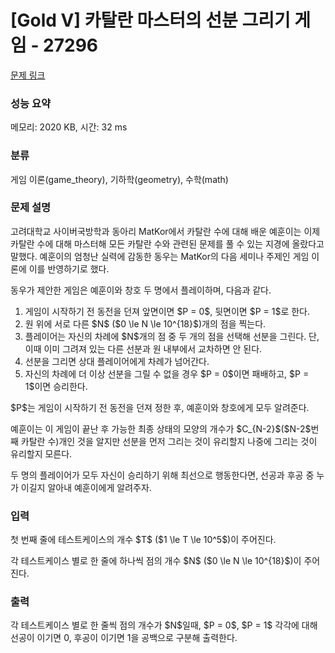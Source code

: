 # [Gold V] 카탈란 마스터의 선분 그리기 게임 - 27296 

[문제 링크](https://www.acmicpc.net/problem/27296) 

### 성능 요약

메모리: 2020 KB, 시간: 32 ms

### 분류

게임 이론(game_theory), 기하학(geometry), 수학(math)

### 문제 설명

<p>고려대학교 사이버국방학과 동아리 MatKor에서 카탈란 수에 대해 배운 예훈이는 이제 카탈란 수에 대해 마스터해 모든 카탈란 수와 관련된 문제를 풀 수 있는 지경에 올랐다고 말했다. 예훈이의 엄청난 실력에 감동한 동우는 MatKor의 다음 세미나 주제인 게임 이론에 이를 반영하기로 했다.</p>

<p>동우가 제안한 게임은 예훈이와 창호 두 명에서 플레이하며, 다음과 같다.</p>

<ol>
	<li>게임이 시작하기 전 동전을 던져 앞면이면 $P = 0$, 뒷면이면 $P = 1$로 한다.</li>
	<li>원 위에 서로 다른 $N$ ($0 \le N \le 10^{18}$)개의 점을 찍는다.</li>
	<li>플레이어는 자신의 차례에 $N$개의 점 중 두 개의 점을 선택해 선분을 그린다. 단, 이때 이미 그려져 있는 다른 선분과 원 내부에서 교차하면 안 된다.</li>
	<li>선분을 그리면 상대 플레이어에게 차례가 넘어간다.</li>
	<li>자신의 차례에 더 이상 선분을 그릴 수 없을 경우 $P = 0$이면 패배하고, $P = 1$이면 승리한다.</li>
</ol>

<p>$P$는 게임이 시작하기 전 동전을 던져 정한 후, 예훈이와 창호에게 모두 알려준다.</p>

<p>예훈이는 이 게임이 끝난 후 가능한 최종 상태의 모양의 개수가 $C_{N-2}$($N-2$번째 카탈란 수)개인 것을 알지만 선분을 먼저 그리는 것이 유리할지 나중에 그리는 것이 유리할지 모른다.</p>

<p>두 명의 플레이어가 모두 자신이 승리하기 위해 최선으로 행동한다면, 선공과 후공 중 누가 이길지 알아내 예훈이에게 알려주자.</p>

### 입력 

 <p>첫 번째 줄에 테스트케이스의 개수 $T$ ($1 \le T \le 10^5$)이 주어진다.</p>

<p>각 테스트케이스 별로 한 줄에 하나씩 점의 개수 $N$ ($0 \le N \le 10^{18}$)이 주어진다.</p>

### 출력 

 <p>각 테스트케이스 별로 한 줄씩 점의 개수가 $N$일때, $P = 0$, $P = 1$ 각각에 대해 선공이 이기면 0, 후공이 이기면 1을 공백으로 구분해 출력한다.</p>

